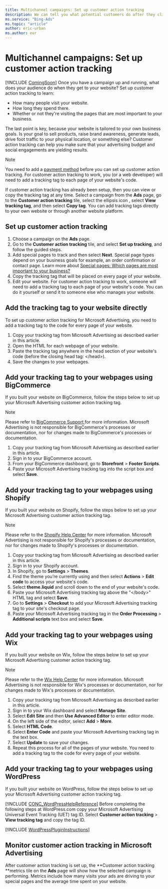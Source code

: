 ```yaml
---
title: Multichannel campaigns: Set up customer action tracking
description: We can tell you what potential customers do after they click your ad, including the pages they visit on your website, how long they spend there, and more!
ms.service: "Bing-Ads"
ms.topic: "article"
author: eric-urban
ms.author: eur
---
```


# Multichannel campaigns: Set up customer action tracking

[!INCLUDE [ComingSoon](./includes/ComingSoon.md)]
Once you have a campaign up and running, what does your audience do when they get to your website? Set up customer action tracking to learn:

- How many people visit your website.
- How long they spend there.
- Whether or not they're visiting the pages that are most important to your business.

The last point is key, because your website is tailored to your own business goals. Is your goal to sell products, raise brand awareness, generate leads, drive foot traffic to your physical location, or something else? Customer action tracking can help you make sure that your advertising budget and social engagements are yielding results.

> [!NOTE]
> You need to add a [payment method](./hlp_BA_CONC_NewAd_SetUpBilling.md) before you can set up customer action tracking.
> For customer action tracking to work, you (or a web developer) will need to add a tracking tag to each page of your website's code.

If customer action tracking has already been setup, then you can view or copy the tracking tag at any time. Select a campaign from the **Ads** page, go to the **Customer action tracking** tile, select the ellipsis icon , select **View tracking tag**, and then select **Copy tag**. You can add tracking tags directly to your own website or through another website platform.

## Set up customer action tracking

1. Choose a campaign on the **Ads** page.
1. Go to the **Customer action tracking** tile, and select **Set up tracking**, and follow the guided steps.
1. Add special pages to track and then select **Next**. Special page types depend on your business goals for example, an order confirmation or contact page. Learn more about [Special pages: Which pages are most important to your business?](./hlp_DMC_CONC_CAT_SpecialPages.md)
1. Copy the tracking tag that will be placed on every page of your website.
1. Edit your website. For customer action tracking to work, someone will need to add a tracking tag to each page of your website's code. You can do it yourself or send it to someone else who manages your website.

## Add the tracking tag to your website directly

To set up customer action tracking for Microsoft Advertising, you need to add a tracking tag to the code for every page of your website.

1. Copy your tracking tag from Microsoft Advertising as described earlier in this article.
1. Open the HTML for each webpage of your website.
1. Paste the tracking tag anywhere in the head section of your website's code (before the closing head tag: &lt;/head&gt;).
1. Save the changes to your webpages.

## Add your tracking tag to your webpages using BigCommerce

If you built your website on BigCommerce, follow the steps below to set up your Microsoft Advertising customer action tracking tag.

> [!NOTE]
> Please refer to [BigCommerce Support ](https://go.microsoft.com/fwlink?LinkId=2010484) for more information. Microsoft Advertising is not responsible for BigCommerce's processes or documentation, nor for changes made to BigCommerce's processes or documentation.

1. Copy your tracking tag from Microsoft Advertising as described earlier in this article.
1. Sign in to your BigCommerce account.
1. From your BigCommerce dashboard, go to **Storefront** > **Footer Scripts**.
1. Paste your Microsoft Advertising tracking tag into the script box and select **Save**.

## Add your tracking tag to your webpages using Shopify

If you built your website on Shopify, follow the steps below to set up your Microsoft Advertising customer action tracking tag.

> [!NOTE]
> Please refer to the [Shopify Help Center](https://go.microsoft.com/fwlink?LinkId=2010843) for more information. Microsoft Advertising is not responsible for Shopify's processes or documentation, nor for changes made to Shopify's processes or documentation.

1. Copy your tracking tag from Microsoft Advertising as described earlier in this article.
1. Sign in to your Shopify account.
1. In Shopify, go to **Settings** > **Themes**.
1. Find the theme you’re currently using and then select **Actions** > **Edit code** to access your website's code.
1. Select **theme.liquid** and scroll down to the end of your website's code.
1. Paste your Microsoft Advertising tracking tag above the "&lt;/body&gt;" HTML tag and select **Save**.
1. Go to **Settings** > **Checkout** to add your Microsoft Advertising tracking tag to your site's checkout page.
1. Paste your Microsoft Advertising tracking tag in the **Order Processing** > **Additional scripts** text box and select **Save**.

## Add your tracking tag to your webpages using Wix

If you built your website on Wix, follow the steps below to set up your Microsoft Advertising customer action tracking tag.

> [!NOTE]
> Please refer to the [Wix Help Center](https://go.microsoft.com/fwlink?LinkId=2010845) for more information. Microsoft Advertising is not responsible for Wix's processes or documentation, nor for changes made to Wix's processes or documentation.

1. Copy your tracking tag from Microsoft Advertising as described earlier in this article.
1. Sign in to your Wix dashboard and select **Manage Site**.
1. Select **Edit Site** and then **Use Advanced Editor** to enter editor mode.
1. On the left side of the editor, select **Add** > **More**.
1. Select **HTML Code**.
1. Select **Enter Code** and paste your Microsoft Advertising tracking tag in the text box.
1. Select **Update** to save your changes.
1. Repeat this process for all of the pages of your website. You need to add a tracking tag to the code for every page of your website.

## Add your tracking tag to your webpages using WordPress

If you built your website on WordPress, follow the steps below to set up your Microsoft Advertising customer action tracking tag.

[!INCLUDE [CONC_WordPressHelpReference](CONC_WordPressHelpReference)]
Before completing the following steps at WordPress.com copy your Microsoft Advertising  Universal Event Tracking (UET) tag ID. Select **Customer action tracking** > **View tracking tag** and copy the tag ID.

[!INCLUDE [WordPressPluginInstructions](./includes/WordPressPluginInstructions.md)]
## Monitor customer action tracking in Microsoft Advertising

After customer action tracking is set up, the **Customer action tracking **metrics tile on the **Ads** page will show how the selected campaign is performing. Metrics include how many visits your ads are driving to your special pages and the average time spent on your website.


